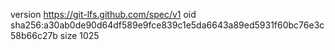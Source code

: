 version https://git-lfs.github.com/spec/v1
oid sha256:a30ab0de90d64df589e9fce839c1e5da6643a89ed5931f60bc76e3c58b66c27b
size 1025
